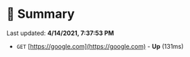 # 📖 Summary
Last updated: **4/14/2021, 7:37:53 PM**

- `GET` [https://google.com](https://google.com) - **Up** (131ms)
